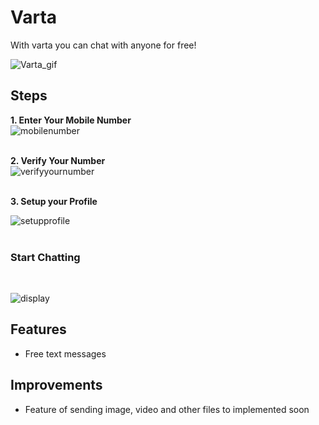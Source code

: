 # Varta

With varta you can chat with anyone for free! 

![Varta_gif](https://user-images.githubusercontent.com/97940574/178461798-cb69a78b-6930-4c48-b777-7e816f98fa95.gif)

## Steps

**1. Enter Your Mobile Number**
<br/>
![mobilenumber](https://user-images.githubusercontent.com/97940574/178466969-9e88469a-8653-4feb-9205-8606cbd18820.png)
<br/><br/>

**2. Verify Your Number**
<br/>
![verifyyournumber](https://user-images.githubusercontent.com/97940574/178467910-b4788221-0312-4191-8a34-2c1518ba5397.png)
<br/><br/>

**3. Setup your Profile**
<br/>

![setupprofile](https://user-images.githubusercontent.com/97940574/178468219-fd27c6e7-9c90-4337-a34f-d53791f9d906.png)
<br/><br/>

### Start Chatting
<br/>

![display](https://user-images.githubusercontent.com/97940574/178468620-70bd4012-1ab4-461e-beaf-f9ea2d52f25f.png)

## Features
- Free text messages 

## Improvements
- Feature of sending image, video and other files to implemented soon
